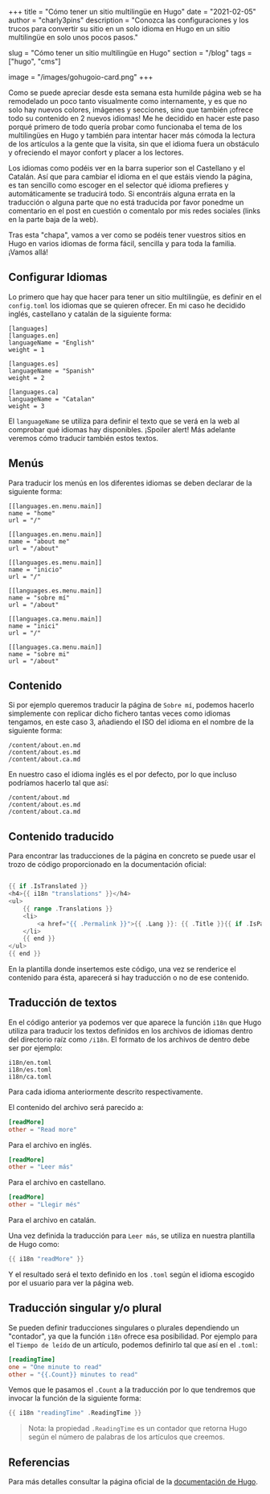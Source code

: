 +++
title = "Cómo tener un sitio multilingüe en Hugo"
date = "2021-02-05"
author = "charly3pins"
description = "Conozca las configuraciones y los trucos para convertir su sitio en un solo idioma en Hugo en un sitio multilingüe en solo unos pocos pasos."

slug = "Cómo tener un sitio multilingüe en Hugo"
section = "/blog"
tags = ["hugo", "cms"]

image = "/images/gohugoio-card.png"
+++

Como se puede apreciar desde esta semana esta humilde página web se ha remodelado un poco tanto visualmente como internamente, y es que no solo hay nuevos colores, imágenes y secciones, sino que también ¡ofrece todo su contenido en 2 nuevos idiomas! Me he decidido en hacer este paso porqué primero de todo quería probar como funcionaba el tema de los multilingües en Hugo y también para intentar hacer más cómoda la lectura de los artículos a la gente que la visita, sin que el idioma fuera un obstáculo y ofreciendo el mayor confort y placer a los lectores.

Los idiomas como podéis ver en la barra superior son el Castellano y el Catalán. Así que para cambiar el idioma en el que estáis viendo la página, es tan sencillo como escoger en el selector qué idioma prefieres y automáticamente se traducirá todo. Si encontráis alguna errata en la traducción o alguna parte que no está traducida por favor ponedme un comentario en el post en cuestión o comentalo por mis redes sociales (links en la parte baja de la web).

Tras esta "chapa", vamos a ver como se podéis tener vuestros sitios en Hugo en varios idiomas de forma fácil, sencilla y para toda la familia. ¡Vamos allá!

## Configurar Idiomas

Lo primero que hay que hacer para tener un sitio multilingüe, es definir en el `config.toml` los idiomas que se quieren ofrecer. En mi caso he decidido inglés, castellano y catalán de la siguiente forma:
```vim
[languages]
[languages.en]
languageName = "English"
weight = 1

[languages.es]
languageName = "Spanish"
weight = 2

[languages.ca]
languageName = "Catalan"
weight = 3
```
El `languageName` se utiliza para definir el texto que se verá en la web al comprobar qué idiomas hay disponibles. ¡Spoiler alert! Más adelante veremos cómo traducir también estos textos.

## Menús

Para traducir los menús en los diferentes idiomas se deben declarar de la siguiente forma:
```vim
[[languages.en.menu.main]]
name = "home"
url = "/"

[[languages.en.menu.main]]
name = "about me"
url = "/about"

[[languages.es.menu.main]]
name = "inicio"
url = "/"

[[languages.es.menu.main]]
name = "sobre mí"
url = "/about"

[[languages.ca.menu.main]]
name = "inici"
url = "/"

[[languages.ca.menu.main]]
name = "sobre mi"
url = "/about"
```

## Contenido

Si por ejemplo queremos traducir la página de `Sobre mí`, podemos hacerlo simplemente con replicar dicho fichero tantas veces como idiomas tengamos, en este caso 3, añadiendo el ISO del idioma en el nombre de la siguiente forma:
```vim
/content/about.en.md
/content/about.es.md
/content/about.ca.md
```
En nuestro caso el idioma inglés es el por defecto, por lo que incluso podríamos hacerlo tal que así:
```vim
/content/about.md
/content/about.es.md
/content/about.ca.md
```

## Contenido traducido

Para encontrar las traducciones de la página en concreto se puede usar el trozo de código proporcionado en la documentación oficial:
```go

{{ if .IsTranslated }}
<h4>{{ i18n "translations" }}</h4>
<ul>
    {{ range .Translations }}
    <li>
        <a href="{{ .Permalink }}">{{ .Lang }}: {{ .Title }}{{ if .IsPage }} ({{ i18n "wordCount" . }}){{ end }}</a>
    </li>
    {{ end }}
</ul>
{{ end }}
```

En la plantilla donde insertemos este código, una vez se renderice el contenido para ésta, aparecerá si hay traducción o no de ese contenido.

## Traducción de textos

En el código anterior ya podemos ver que aparece la función `i18n` que Hugo utiliza para traducir los textos definidos en los archivos de idiomas dentro del directorio raíz como `/i18n`. El formato de los archivos de dentro debe ser por ejemplo:
```vim
i18n/en.toml
i18n/es.toml
i18n/ca.toml
```
Para cada idioma anteriormente descrito respectivamente.

El contenido del archivo será parecido a:
```toml
[readMore]
other = "Read more"
```
Para el archivo en inglés.
```toml
[readMore]
other = "Leer más"
```
Para el archivo en castellano.
```toml
[readMore]
other = "Llegir més"
```
Para el archivo en catalán.

Una vez definida la traducción para `Leer más`, se utiliza en nuestra plantilla de Hugo como:
```go
{{ i18n "readMore" }}
```

Y el resultado será el texto definido en los `.toml` según el idioma escogido por el usuario para ver la página web.

## Traducción singular y/o plural

Se pueden definir traducciones singulares o plurales dependiendo un "contador", ya que la función `i18n` ofrece esa posibilidad. Por ejemplo para el `Tiempo de leído` de un artículo, podemos definirlo tal que así en el `.toml`:
```toml
[readingTime]
one = "One minute to read"
other = "{{.Count}} minutes to read"
```

Vemos que le pasamos el `.Count` a la traducción por lo que tendremos que invocar la función de la siguiente forma:
```go
{{ i18n "readingTime" .ReadingTime }}
```
> Nota: la propiedad `.ReadingTime` es un contador que retorna Hugo según el número de palabras de los artículos que creemos.

## Referencias
 
Para más detalles consultar la página oficial de la [documentación de Hugo](https://gohugo.io/content-management/multilingual/).
